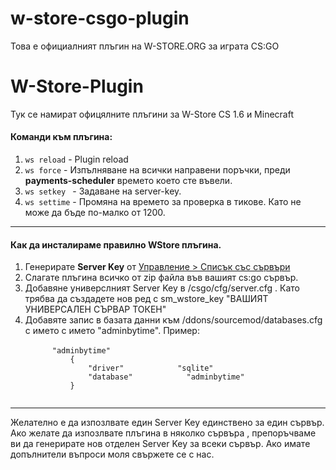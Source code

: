 # w-store-csgo-plugin
Това е официалният плъгин на W-STORE.ORG за играта CS:GO
# W-Store-Plugin
Тук се намират офицялните плъгини за W-Store CS 1.6 и Minecraft

<h4>Команди към плъгина:</h4>

<ol>
  <li><code>ws reload</code> - Plugin reload</li>
  <li><code>ws force</code> - Изпълняване на всички направени поръчки, преди <b>payments-scheduler</b> времето което сте въвели.</li>
  <li><code>ws setkey <key></code> - Задаване на server-key.</li>
  <li><code>ws settime</code> - Промяна на времето за проверка в тикове. Като не може да бъде по-малко от 1200.</li>
</ol>
<hr>
<h4>Как да инсталираме правилно WStore плъгина.</h4>

<ol>
  <li>Генерирате <b>Server Key</b> от <a href="https://panel.w-store.org/servers/" target="_blank" rel="noopener">Управление &gt; Списък със сървъри</a></li>
  <li>Слагате плъгина всичко от zip файла във вашият cs:go сървър.</li>
  <li>Добавяне универслният Server Key в /csgo/cfg/server.cfg . Като трябва да създадете нов ред с sm_wstore_key "ВАШИЯТ УНИВЕРСАЛЕН СЪРВАР ТОКЕН"</li>
  <li>Добавяте запис в базата данни към /ddons/sourcemod/databases.cfg с името с името "adminbytime". Пример: 
   <br>
   <code>
      "adminbytime"
          {
              "driver"            "sqlite"
              "database"            "adminbytime"
          }
    </code>
   </li>
</ol>

<hr>
Желателно е да изпозлвате един Server Key единствено за един сървър. Ако желате да изпозлвате плъгина в няколко сървъра , препоръчваме ви да генерирате нов отделен Server Key за всеки сървър.
Ако имате допълнители въпроси моля свържете се с нас.
